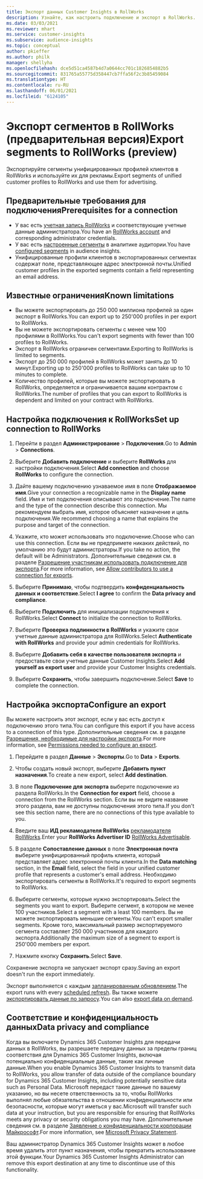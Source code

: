 ```yaml
---
title: Экспорт данных Customer Insights в RollWorks
description: Узнайте, как настроить подключение и экспорт в RollWorks.
ms.date: 03/03/2021
ms.reviewer: mhart
ms.service: customer-insights
ms.subservice: audience-insights
ms.topic: conceptual
author: pkieffer
ms.author: philk
manager: shellyha
ms.openlocfilehash: dce5d51ca4587b4d7a0644cc701c1826854882b5
ms.sourcegitcommit: 831765a55775d358447cb7ffa56f2c3b85459084
ms.translationtype: HT
ms.contentlocale: ru-RU
ms.lasthandoff: 06/01/2021
ms.locfileid: "6124105"
---
```

# <a name="export-segments-to-rollworks-preview"></a><span data-ttu-id="047e1-103">Экспорт сегментов в RollWorks (предварительная версия)</span><span class="sxs-lookup"><span data-stu-id="047e1-103">Export segments to RollWorks (preview)</span></span>

<span data-ttu-id="047e1-104">Экспортируйте сегменты унифицированных профилей клиентов в RollWorks и используйте их для рекламы.</span><span class="sxs-lookup"><span data-stu-id="047e1-104">Export segments of unified customer profiles to RollWorks and use them for advertising.</span></span> 

## <a name="prerequisites-for-a-connection"></a><span data-ttu-id="047e1-105">Предварительные требования для подключения</span><span class="sxs-lookup"><span data-stu-id="047e1-105">Prerequisites for a connection</span></span>

-   <span data-ttu-id="047e1-106">У вас есть [учетная запись RollWorks](https://www.rollworks.com/) и соответствующие учетные данные администратора.</span><span class="sxs-lookup"><span data-stu-id="047e1-106">You have an [RollWorks account](https://www.rollworks.com/) and corresponding administrator credentials.</span></span>
-   <span data-ttu-id="047e1-107">У вас есть [настроенные сегменты](segments.md) в аналитике аудитории.</span><span class="sxs-lookup"><span data-stu-id="047e1-107">You have [configured segments](segments.md) in audience insights.</span></span>
-   <span data-ttu-id="047e1-108">Унифицированные профили клиентов в экспортированных сегментах содержат поле, представляющее адрес электронной почты.</span><span class="sxs-lookup"><span data-stu-id="047e1-108">Unified customer profiles in the exported segments contain a field representing an email address.</span></span>

## <a name="known-limitations"></a><span data-ttu-id="047e1-109">Известные ограничения</span><span class="sxs-lookup"><span data-stu-id="047e1-109">Known limitations</span></span>

- <span data-ttu-id="047e1-110">Вы можете экспортировать до 250 000 миллиона профилей за один экспорт в RollWorks.</span><span class="sxs-lookup"><span data-stu-id="047e1-110">You can export up to 250'000 profiles in per export to RollWorks.</span></span>
- <span data-ttu-id="047e1-111">Вы не можете экспортировать сегменты с менее чем 100 профилями в RollWorks.</span><span class="sxs-lookup"><span data-stu-id="047e1-111">You can't export segments with fewer than 100 profiles to RollWorks.</span></span> 
- <span data-ttu-id="047e1-112">Экспорт в RollWorks ограничен сегментами.</span><span class="sxs-lookup"><span data-stu-id="047e1-112">Exporting to RollWorks is limited to segments.</span></span>
- <span data-ttu-id="047e1-113">Экспорт до 250 000 профилей в RollWorks может занять до 10 минут.</span><span class="sxs-lookup"><span data-stu-id="047e1-113">Exporting up to 250'000 profiles to RollWorks can take up to 10 minutes to complete.</span></span> 
- <span data-ttu-id="047e1-114">Количество профилей, которые вы можете экспортировать в RollWorks, определяется и ограничивается вашим контрактом с RollWorks.</span><span class="sxs-lookup"><span data-stu-id="047e1-114">The number of profiles that you can export to RollWorks is dependent and limited on your contract with RollWorks.</span></span>

## <a name="set-up-connection-to-rollworks"></a><span data-ttu-id="047e1-115">Настройка подключения к RollWorks</span><span class="sxs-lookup"><span data-stu-id="047e1-115">Set up connection to RollWorks</span></span>

1. <span data-ttu-id="047e1-116">Перейти в раздел **Администрирование** > **Подключения**.</span><span class="sxs-lookup"><span data-stu-id="047e1-116">Go to **Admin** > **Connections**.</span></span>

1. <span data-ttu-id="047e1-117">Выберите **Добавить подключение** и выберите **RollWorks** для настройки подключения.</span><span class="sxs-lookup"><span data-stu-id="047e1-117">Select **Add connection** and choose **RollWorks** to configure the connection.</span></span>

1. <span data-ttu-id="047e1-118">Дайте вашему подключению узнаваемое имя в поле **Отображаемое имя**.</span><span class="sxs-lookup"><span data-stu-id="047e1-118">Give your connection a recognizable name in the **Display name** field.</span></span> <span data-ttu-id="047e1-119">Имя и тип подключения описывают это подключение.</span><span class="sxs-lookup"><span data-stu-id="047e1-119">The name and the type of the connection describe this connection.</span></span> <span data-ttu-id="047e1-120">Мы рекомендуем выбрать имя, которое объясняет назначение и цель подключения.</span><span class="sxs-lookup"><span data-stu-id="047e1-120">We recommend choosing a name that explains the purpose and target of the connection.</span></span>

1. <span data-ttu-id="047e1-121">Укажите, кто может использовать это подключение.</span><span class="sxs-lookup"><span data-stu-id="047e1-121">Choose who can use this connection.</span></span> <span data-ttu-id="047e1-122">Если вы не предпримете никаких действий, по умолчанию это будут администраторы.</span><span class="sxs-lookup"><span data-stu-id="047e1-122">If you take no action, the default will be Administrators.</span></span> <span data-ttu-id="047e1-123">Дополнительные сведения см. в разделе [Разрешение участникам использовать подключение для экспорта](connections.md#allow-contributors-to-use-a-connection-for-exports).</span><span class="sxs-lookup"><span data-stu-id="047e1-123">For more information, see [Allow contributors to use a connection for exports](connections.md#allow-contributors-to-use-a-connection-for-exports).</span></span>

1. <span data-ttu-id="047e1-124">Выберите **Принимаю**, чтобы подтвердить **конфиденциальность данных и соответствие**.</span><span class="sxs-lookup"><span data-stu-id="047e1-124">Select **I agree** to confirm the **Data privacy and compliance**.</span></span>

1. <span data-ttu-id="047e1-125">Выберите **Подключить** для инициализации подключения к RollWorks.</span><span class="sxs-lookup"><span data-stu-id="047e1-125">Select **Connect** to initialize the connection to RollWorks.</span></span>

1. <span data-ttu-id="047e1-126">Выберите **Проверка подлинности в RollWorks** и укажите свои учетные данные администратора для RollWorks.</span><span class="sxs-lookup"><span data-stu-id="047e1-126">Select **Authenticate with RollWorks** and provide your admin credentials for RollWorks.</span></span>

1. <span data-ttu-id="047e1-127">Выберите **Добавить себя в качестве пользователя экспорта** и предоставьте свои учетные данные Customer Insights.</span><span class="sxs-lookup"><span data-stu-id="047e1-127">Select **Add yourself as export user** and provide your Customer Insights credentials.</span></span>

1. <span data-ttu-id="047e1-128">Выберите **Сохранить**, чтобы завершить подключение.</span><span class="sxs-lookup"><span data-stu-id="047e1-128">Select **Save** to complete the connection.</span></span>

## <a name="configure-an-export"></a><span data-ttu-id="047e1-129">Настройка экспорта</span><span class="sxs-lookup"><span data-stu-id="047e1-129">Configure an export</span></span>

<span data-ttu-id="047e1-130">Вы можете настроить этот экспорт, если у вас есть доступ к подключению этого типа.</span><span class="sxs-lookup"><span data-stu-id="047e1-130">You can configure this export if you have access to a connection of this type.</span></span> <span data-ttu-id="047e1-131">Дополнительные сведения см. в разделе [Разрешения, необходимые для настройки экспорта](export-destinations.md#set-up-a-new-export).</span><span class="sxs-lookup"><span data-stu-id="047e1-131">For more information, see [Permissions needed to configure an export](export-destinations.md#set-up-a-new-export).</span></span>

1. <span data-ttu-id="047e1-132">Перейдите в раздел **Данные** > **Экспорты**.</span><span class="sxs-lookup"><span data-stu-id="047e1-132">Go to **Data** > **Exports**.</span></span>

1. <span data-ttu-id="047e1-133">Чтобы создать новый экспорт, выберите **Добавить пункт назначения**.</span><span class="sxs-lookup"><span data-stu-id="047e1-133">To create a new export, select **Add destination**.</span></span>

1. <span data-ttu-id="047e1-134">В поле **Подключение для экспорта** выберите подключение из раздела RollWorks.</span><span class="sxs-lookup"><span data-stu-id="047e1-134">In the **Connection for export** field, choose a connection from the RollWorks section.</span></span> <span data-ttu-id="047e1-135">Если вы не видите название этого раздела, вам не доступны подключения этого типа.</span><span class="sxs-lookup"><span data-stu-id="047e1-135">If you don't see this section name, there are no connections of this type available to you.</span></span>

1. <span data-ttu-id="047e1-136">Введите ваш **ИД рекламодателя RollWorks** [рекламодателя RollWorks](https://help.adroll.com/hc/articles/212011838-Advertiser-Profiles).</span><span class="sxs-lookup"><span data-stu-id="047e1-136">Enter your **RollWorks Advertiser ID** [RollWorks Advertisable](https://help.adroll.com/hc/articles/212011838-Advertiser-Profiles).</span></span>

3. <span data-ttu-id="047e1-137">В разделе **Сопоставление данных** в поле **Электронная почта** выберите унифицированный профиль клиента, который представляет адрес электронной почты клиента.</span><span class="sxs-lookup"><span data-stu-id="047e1-137">In the **Data matching** section, in the **Email** field, select the field in your unified customer profile that represents a customer's email address.</span></span> <span data-ttu-id="047e1-138">Необходимо экспортировать сегменты в RollWorks.</span><span class="sxs-lookup"><span data-stu-id="047e1-138">It's required to export segments to RollWorks.</span></span>

1. <span data-ttu-id="047e1-139">Выберите сегменты, которые нужно экспортировать.</span><span class="sxs-lookup"><span data-stu-id="047e1-139">Select the segments you want to export.</span></span> <span data-ttu-id="047e1-140">Выберите сегмент, в котором не менее 100 участников.</span><span class="sxs-lookup"><span data-stu-id="047e1-140">Select a segment with a least 100 members.</span></span> <span data-ttu-id="047e1-141">Вы не можете экспортировать меньшие сегменты.</span><span class="sxs-lookup"><span data-stu-id="047e1-141">You can't export smaller segments.</span></span> <span data-ttu-id="047e1-142">Кроме того, максимальный размер экспортируемого сегмента составляет 250 000 участников для каждого экспорта.</span><span class="sxs-lookup"><span data-stu-id="047e1-142">Additionally the maximum size of a segment to export is 250'000 members per export.</span></span> 

1. <span data-ttu-id="047e1-143">Нажмите кнопку **Сохранить**.</span><span class="sxs-lookup"><span data-stu-id="047e1-143">Select **Save**.</span></span>

<span data-ttu-id="047e1-144">Сохранение экспорта не запускает экспорт сразу.</span><span class="sxs-lookup"><span data-stu-id="047e1-144">Saving an export doesn't run the export immediately.</span></span>

<span data-ttu-id="047e1-145">Экспорт выполняется с каждым [запланированным обновлением](system.md#schedule-tab).</span><span class="sxs-lookup"><span data-stu-id="047e1-145">The export runs with every [scheduled refresh](system.md#schedule-tab).</span></span> <span data-ttu-id="047e1-146">Вы также можете [экспортировать данные по запросу](export-destinations.md#run-exports-on-demand).</span><span class="sxs-lookup"><span data-stu-id="047e1-146">You can also [export data on demand](export-destinations.md#run-exports-on-demand).</span></span> 


## <a name="data-privacy-and-compliance"></a><span data-ttu-id="047e1-147">Соответствие и конфиденциальность данных</span><span class="sxs-lookup"><span data-stu-id="047e1-147">Data privacy and compliance</span></span>

<span data-ttu-id="047e1-148">Когда вы включаете Dynamics 365 Customer Insights для передачи данных в RollWorks, вы разрешаете передачу данных за пределы границ соответствия для Dynamics 365 Customer Insights, включая потенциально конфиденциальные данные, такие как личные данные.</span><span class="sxs-lookup"><span data-stu-id="047e1-148">When you enable Dynamics 365 Customer Insights to transmit data to RollWorks, you allow transfer of data outside of the compliance boundary for Dynamics 365 Customer Insights, including potentially sensitive data such as Personal Data.</span></span> <span data-ttu-id="047e1-149">Microsoft передаст такие данные по вашему указанию, но вы несете ответственность за то, чтобы RollWorks выполнял любые обязательства в отношении конфиденциальности или безопасности, которые могут иметься у вас.</span><span class="sxs-lookup"><span data-stu-id="047e1-149">Microsoft will transfer such data at your instruction, but you are responsible for ensuring that RollWorks meets any privacy or security obligations you may have.</span></span> <span data-ttu-id="047e1-150">Дополнительные сведения см. в разделе [Заявление о конфиденциальности корпорации Майкрософт](https://go.microsoft.com/fwlink/?linkid=396732).</span><span class="sxs-lookup"><span data-stu-id="047e1-150">For more information, see [Microsoft Privacy Statement](https://go.microsoft.com/fwlink/?linkid=396732).</span></span>

<span data-ttu-id="047e1-151">Ваш администратор Dynamics 365 Customer Insights может в любое время удалить этот пункт назначения, чтобы прекратить использование этой функции.</span><span class="sxs-lookup"><span data-stu-id="047e1-151">Your Dynamics 365 Customer Insights Administrator can remove this export destination at any time to discontinue use of this functionality.</span></span>

